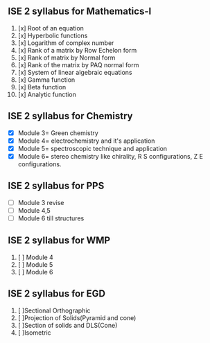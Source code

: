 ## ISE 2 syllabus for Mathematics-I

1. [x] Root of an equation
2. [x] Hyperbolic functions
3. [x] Logarithm of complex number
4. [x] Rank of a matrix by Row Echelon form
5. [x] Rank of matrix by Normal form
6. [x] Rank of the matrix by PAQ normal form
7. [x] System of linear algebraic equations
8. [x] Gamma function
9. [x] Beta function
10. [x] Analytic function

## ISE 2 syllabus for Chemistry

- [x] Module 3= Green chemistry
- [x] Module 4= electrochemistry and it's application
- [x] Module 5= spectroscopic technique and application
- [x] Module 6= stereo chemistry like chirality, R S configurations, Z E configurations.

## ISE 2 syllabus for PPS

- [ ] Module 3 revise
- [ ] Module 4,5
- [ ] Module 6 till structures

## ISE 2 syllabus for WMP

1. [ ] Module 4
2. [ ] Module 5 
3. [ ] Module 6 

## ISE 2 syllabus for EGD

1. [ ]Sectional Orthographic
2. [ ]Projection of Solids(Pyramid and cone)
3. [ ]Section of solids and DLS(Cone)
4. [ ]Isometric
